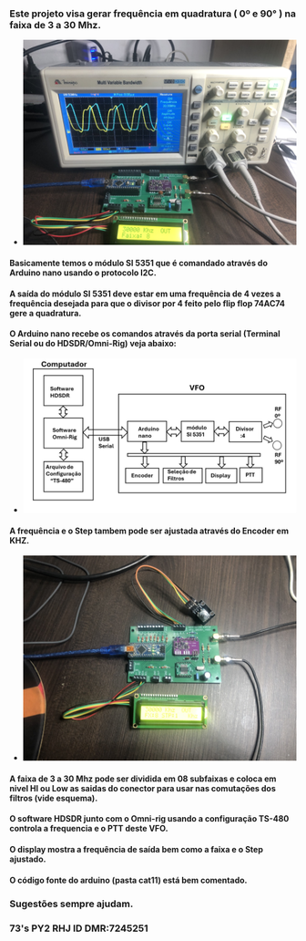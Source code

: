 ### Este projeto visa gerar frequência em quadratura ( 0º e 90° ) na faixa de 3 a 30 Mhz.
- ![alt text](https://github.com/rubenshubnerjunior/VFO_SI5351_Nano_4X/blob/main/Fotos/VFO_5351_4X.jpg)
#### Basicamente temos o módulo SI 5351 que é comandado através do Arduino nano usando o protocolo I2C.
#### A saída do módulo SI 5351 deve estar em uma frequência de 4 vezes a frequência desejada para que o divisor por 4 feito pelo flip flop 74AC74 gere a quadratura.
#### O Arduino nano recebe os comandos através da porta serial (Terminal Serial ou do HDSDR/Omni-Rig) veja abaixo:
- ![alt text](https://github.com/rubenshubnerjunior/VFO_SI5351_Nano_4X/blob/main/Diagramas/diagrama_vfo.jpg)
#### A frequência e o Step tambem pode ser ajustada através do Encoder em KHZ.
- ![alt text](https://github.com/rubenshubnerjunior/VFO_SI5351_Nano_4X/blob/main/Fotos/VFO_Encoder.jpg)
#### A faixa de 3 a 30 Mhz pode ser dividida em 08 subfaixas e coloca em nivel HI ou Low as saidas do conector para usar nas comutações dos filtros (vide esquema).
#### O software HDSDR junto com o Omni-rig usando a configuração TS-480 controla a frequencia e o PTT deste VFO.
#### O display mostra a frequência de saída bem como a faixa e o Step ajustado.
#### O código fonte do arduino (pasta cat11) está bem comentado.
### Sugestões sempre ajudam.

### 73's  PY2 RHJ     ID DMR:7245251

